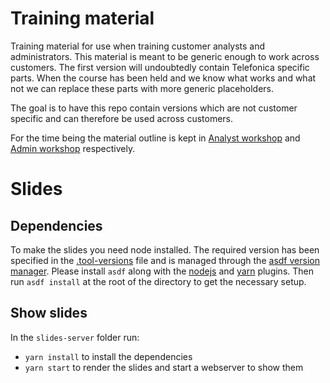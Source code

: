 # Training material

Training material for use when training customer analysts and administrators.
This material is meant to be generic enough to work across customers.
The first version will undoubtedly contain Telefonica specific parts.
When the course has been held and we know what works and what not we
can replace these parts with more generic placeholders.

The goal is to have this repo contain versions which are not customer
specific and can therefore be used across customers.

For the time being the material outline is kept in [Analyst workshop](Analyst%20workshop.md)
and [Admin workshop](Admin%20workshop.md) respectively.

# Slides

## Dependencies

To make the slides you need node installed. The required version has been
specified in the [.tool-versions](.tool-versions) file and is managed
through the [asdf version manager](https://github.com/asdf-vm/asdf).
Please install `asdf` along with the [nodejs](https://github.com/asdf-vm/asdf-nodejs) and [yarn](https://github.com/twuni/asdf-yarn) plugins.
Then run `asdf install` at the root of the directory to get the necessary setup.

## Show slides

In the `slides-server` folder run:

- `yarn install` to install the dependencies
- `yarn start` to render the slides and start a webserver to show them

